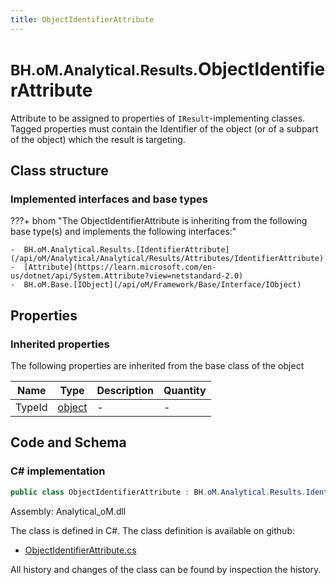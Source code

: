 ```yaml
---
title: ObjectIdentifierAttribute
---
```


# <small>BH.oM.Analytical.Results.</small>**ObjectIdentifierAttribute**

Attribute to be assigned to properties of `IResult`-implementing classes. Tagged properties must contain the Identifier of the object (or of a subpart of the object) which the result is targeting.

## Class structure

### Implemented interfaces and base types

???+ bhom "The ObjectIdentifierAttribute is inheriting from the following base type(s) and implements the following interfaces:"

    -  BH.oM.Analytical.Results.[IdentifierAttribute](/api/oM/Analytical/Analytical/Results/Attributes/IdentifierAttribute)
    -  [Attribute](https://learn.microsoft.com/en-us/dotnet/api/System.Attribute?view=netstandard-2.0)
    -  BH.oM.Base.[IObject](/api/oM/Framework/Base/Interface/IObject)


## Properties

### Inherited properties
The following properties are inherited from the base class of the object

| Name             | Type             | Description      | Quantity         |
|------------------|------------------|------------------|------------------|
| TypeId | [object](https://learn.microsoft.com/en-us/dotnet/api/System.Object?view=netstandard-2.0) | - | - |


## Code and Schema

### C# implementation

``` C# title="C#"
public class ObjectIdentifierAttribute : BH.oM.Analytical.Results.IdentifierAttribute, System.Attribute, BH.oM.Base.IObject
```

Assembly: Analytical_oM.dll

The class is defined in C#. The class definition is available on github:

- [ObjectIdentifierAttribute.cs](https://github.com/BHoM/BHoM/blob/develop/Analytical_oM/Results\Attributes\ObjectIdentifierAttribute.cs)

All history and changes of the class can be found by inspection the history.
